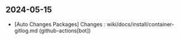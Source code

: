 
## 2024-05-15
 * [Auto Changes Packages] Changes : wiki/docs/install/container-gitlog.md (github-actions[bot])
